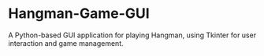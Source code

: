 # Hangman-Game-GUI
A Python-based GUI application for playing Hangman, using Tkinter for user interaction and game management.
